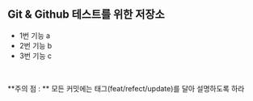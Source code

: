 ## Git & Github 테스트를 위한 저장소
* 1번 기능 a
* 2번 기능 b
* 3번 기능 c
<br>

**주의 점 : ** 모든 커밋에는 태그(feat/refect/update)를 달아 설명하도록 하라
